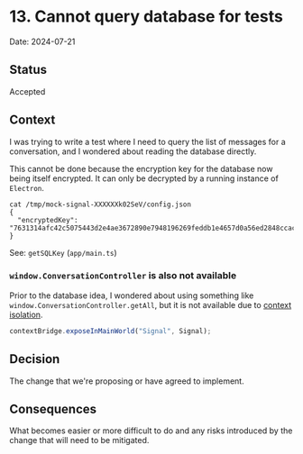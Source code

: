# 13. Cannot query database for tests

Date: 2024-07-21

## Status

Accepted

## Context

I was trying to write a test where I need to query the list of messages for a conversation, and I wondered about reading the database directly.

This cannot be done because the encryption key for the database now being itself encrypted. It can only be decrypted by a running instance of `Electron`.

```shell
cat /tmp/mock-signal-XXXXXXk02SeV/config.json
{
  "encryptedKey": "7631314afc42c5075443d2e4ae3672890e7948196269feddb1e4657d0a56ed2848ccacd9a761aadbe5ec4952b46f2f3bec7fc78ffb5836b591edd84beb1d48fa5e12f7251307903605ace6d04b2a2cd82dad34"
}
```

See: `getSQLKey` (`app/main.ts`)

### `window.ConversationController` is also not available

Prior to the database idea, I wondered about using something like `window.ConversationController.getAll`, but it is not available due to [context isolation](https://www.electronjs.org/docs/latest/tutorial/context-isolation).

```ts
contextBridge.exposeInMainWorld("Signal", Signal);
```

## Decision

The change that we're proposing or have agreed to implement.

## Consequences

What becomes easier or more difficult to do and any risks introduced by the change that will need to be mitigated.
